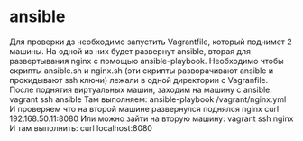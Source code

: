 # ansible

Для проверки дз необходимо запустить Vagrantfile, который поднимет 2 машины.
На одной из них будет развернут ansible, вторая для развертывания nginx с помощью
ansible-playbook. Необходимо чтобы скрипты ansible.sh и nginx.sh (эти скрипты
разворачивают ansible и прокидывают ssh ключи) лежали в 
одной директории с Vagranfile. После поднятия виртуальных машин, заходим на 
машину с ansible:
vagrant ssh ansible
Там выполняем:
ansible-playbook /vagrant/nginx.yml
И проверяем что на второй машине развернулся поднялся nginx
curl 192.168.50.11:8080
Или можно зайти на вторую машину:
vagrant ssh nginx
И там выполнить:
curl localhost:8080